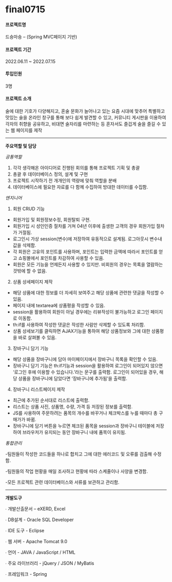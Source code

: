 # final0715
 
#### 프로젝트명

드숑마숑 – (Spring MVC페이지 기반)

#### 프로젝트 기간

﻿2022.06.11 ~ 2022.07.15

#### 투입인원

3명

#### 프로젝트 소개

술에 대한 기호가 다양해지고, 혼술 문화가 늘어나고 있는 요즘 시대에 맞추어 특별하고 맛있는 술을 온라인 창구를 통해 보다 쉽게 발견할 수 있고, 커뮤니티 게시판을 이용하여 각자의 취향을 공유하고, 비대면 술자리를 마련하는 등 혼자서도 즐겁게 술을 즐길 수 있는 웹 페이지를 제작

-----------------------------------------------------------------------------------------------------------------------------------------------------------------------

**주요역할 및 담당**

*공통역할*
1. 각각 생각해온 아이디어로 진행된 회의를 통해 프로젝트 기획 및 총괄
2. 총괄 후 데이터베이스 정의, 설계 및 구현
3. 프로젝트 시작하기 전 개개인의 역량에 맞춰 역할을 분배
4. 데이터베이스에 필요한 자료를 다 함께 수집하여 방대한 데이터를 수집함.

*엔지니어*
1. 회원 CRUD 기능
- 회원가입 및 회원정보수정, 회원탈퇴 구현.
- 회원가입 시 성인인증 절차를 거쳐 04년 이후에 출생한 고객의 경우 회원가입 절차가 거절됨.
- 로그인시 가상 session(변수)에 저장하여 유동적으로 설계됨. 로그아웃시 변수내 값을 삭제함.
- 각 회원은 고유의 포인트를 사용하며, 포인트는 입력한 금액에 따라서 포인트를 얻고 쇼핑몰에서 
포인트를 차감하여 사용할 수 있음.
- 회원은 모든 기능을 언제든지 사용할 수 있지만. 비회원의 경우는 목록을 열람하는 것밖에 할 수 없음.

2. 상품 상세페이지 제작
- 해당 상품에 대한 정보를 더 자세히 보여주고 해당 상품에 관련한 댓글을 작성할 수 있음.
- 페이지 내에 textarea에 상품평을 작성할 수 있음.
- session을 활용하여 회원이 아닐 경우에는 리뷰작성이 불가능하고 로그인 페이지로 이동함.
- th:if를 사용하여 작성한 댓글은 작성한 사람만 삭제할 수 있도록 처리함. 
- 상품 상세보기를 클릭하면 AJAX기능을 통하여 해당 상품정보와 그에 대한 상품평을 바로 살펴볼 수 있음. 

3. 장바구니 담기 기능
- 해당 상품을 장바구니에 담아 마이페이지에서 장바구니 목록을 확인할 수 있음. 
- 장바구니 담기 기능은 th:if기능과 session을 활용하여 로그인이 되어있지 않으면 ‘로그인 후에 이용할 수 있습니다.’라는 문구를 출력함. 로그인이 되어있을 경우, 해당 상품을 장바구니에 담았다면 ‘장바구니에 추가됨’을 출력함.

4. 장바구니 리스트페이지 제작
- 최근에 추가된 순서대로 리스트에 출력함.
- 리스트는 상품 사진, 상품명, 수량, 가격 등 저장된 정보를 출력함.
- JS를 사용하여 주문하려는 품목의 개수를 바꾸거나 체크박스를 누를 때마다 총 구매가가 바뀜.
- 장바구니에 담기 버튼을 누르면 체크된 품목을 session과 장바구니 테이블에 저장하여 
브라우저가 유지되는 동안 장바구니 내에 품목이 유지됨.

*통합관리*

-팀원들이 작성한 코드들을 하나로 합치고 그에 대한 에러코드 및 오류를 검출해 수정함. 

-팀원들의 작업 현황을 매일 조사하고 현황에 따라 스케줄이나 사양을 변경함.

-모든 프로젝트 관련 데이터베이스와 서류를 보관하고 관리함.

-----------------------------------------------------------------------------------------------------------------------------------------------------------------------

**개발도구**

∙ 개발산출문서 – eXERD, Excel

∙ DB설계 - Oracle SQL Developer

∙ IDE 도구 - Eclipse

∙ 웹 서버 - Apache Tomcat 9.0

∙ 언어 - JAVA / JavaScript / HTML

∙ 주요 라이브러리 - jQuery / JSON / MyBatis 

∙ 프레임워크 - Spring
